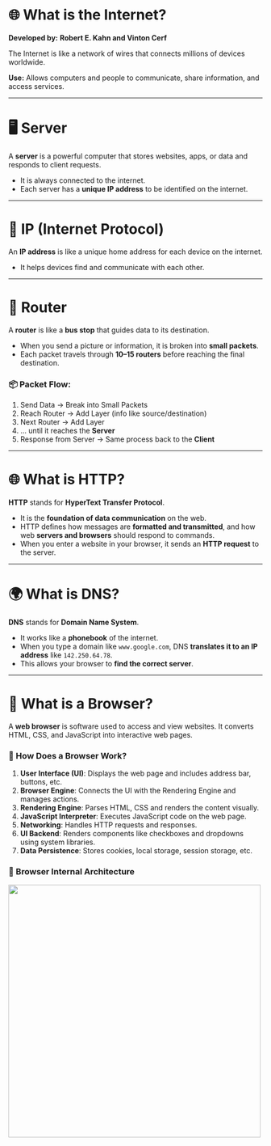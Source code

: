 
# 🌐 What is the Internet?

**Developed by:** **Robert E. Kahn and Vinton Cerf**

The Internet is like a network of wires that connects millions of devices worldwide.

**Use:** Allows computers and people to communicate, share information, and access services.

---

# 🖥️ Server

A **server** is a powerful computer that stores websites, apps, or data and responds to client requests.

- It is always connected to the internet.
- Each server has a **unique IP address** to be identified on the internet.

---

# 🔢 IP (Internet Protocol)

An **IP address** is like a unique home address for each device on the internet.

- It helps devices find and communicate with each other.




---

# 📡 Router

A **router** is like a **bus stop** that guides data to its destination.

- When you send a picture or information, it is broken into **small packets**.
- Each packet travels through **10–15 routers** before reaching the final destination.

### 📦 Packet Flow:
1. Send Data → Break into Small Packets  
2. Reach Router → Add Layer (info like source/destination)  
3. Next Router → Add Layer  
4. ... until it reaches the **Server**  
5. Response from Server → Same process back to the **Client**




---

# 🌐 What is HTTP?

**HTTP** stands for **HyperText Transfer Protocol**.

- It is the **foundation of data communication** on the web.
- HTTP defines how messages are **formatted and transmitted**, and how web **servers and browsers** should respond to commands.
- When you enter a website in your browser, it sends an **HTTP request** to the server.

---

# 🌍 What is DNS?

**DNS** stands for **Domain Name System**.

- It works like a **phonebook** of the internet.
- When you type a domain like `www.google.com`, DNS **translates it to an IP address** like `142.250.64.78`.
- This allows your browser to **find the correct server**.

---
# 🧭 What is a Browser?

A **web browser** is software used to access and view websites. It converts HTML, CSS, and JavaScript into interactive web pages.

### 🔹 How Does a Browser Work?

1. **User Interface (UI)**: Displays the web page and includes address bar, buttons, etc.
2. **Browser Engine**: Connects the UI with the Rendering Engine and manages actions.
3. **Rendering Engine**: Parses HTML, CSS and renders the content visually.
4. **JavaScript Interpreter**: Executes JavaScript code on the web page.
5. **Networking**: Handles HTTP requests and responses.
6. **UI Backend**: Renders components like checkboxes and dropdowns using system libraries.
7. **Data Persistence**: Stores cookies, local storage, session storage, etc.

### 🔧 Browser Internal Architecture

<img src="BrowserWorks.avif" style="width:500px;height:500px">

    


